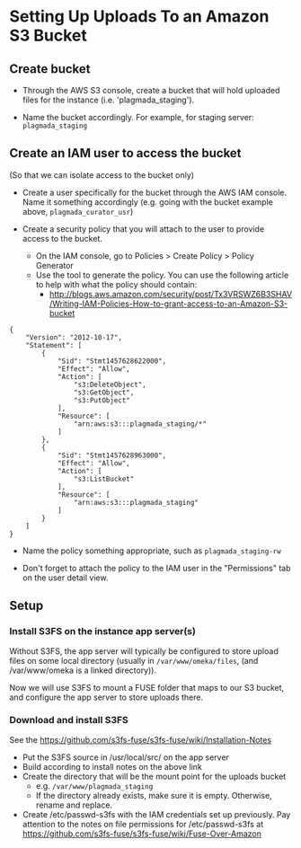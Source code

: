 # Setting Up Uploads To an Amazon S3 Bucket

## Create bucket

* Through the AWS S3 console, create a bucket that will hold uploaded files for the instance (i.e. 'plagmada_staging'). 

* Name the bucket accordingly. For example, for staging server: `plagmada_staging`

## Create an IAM user to access the bucket

(So that we can isolate access to the bucket only)

* Create a user specifically for the bucket through the AWS IAM console. Name it something accordingly (e.g. going with the bucket example above, `plagmada_curator_usr`)

* Create a security policy that you will attach to the user to provide access to the bucket. 
    - On the IAM console, go to Policies > Create Policy > Policy Generator
    - Use the tool to generate the policy. You can use the following article to help with what the policy should contain:
        + http://blogs.aws.amazon.com/security/post/Tx3VRSWZ6B3SHAV/Writing-IAM-Policies-How-to-grant-access-to-an-Amazon-S3-bucket

```
{
    "Version": "2012-10-17",
    "Statement": [
        {
            "Sid": "Stmt1457628622000",
            "Effect": "Allow",
            "Action": [
                "s3:DeleteObject",
                "s3:GetObject",
                "s3:PutObject"
            ],
            "Resource": [
                "arn:aws:s3:::plagmada_staging/*"
            ]
        },
        {
            "Sid": "Stmt1457628963000",
            "Effect": "Allow",
            "Action": [
                "s3:ListBucket"
            ],
            "Resource": [
                "arn:aws:s3:::plagmada_staging"
            ]
        }
    ]
}
```

* Name the policy something appropriate, such as `plagmada_staging-rw`

* Don't forget to attach the policy to the IAM user in the "Permissions" tab on the user detail view.

## Setup

### Install S3FS on the instance app server(s)

Without S3FS, the app server will typically be configured to store upload files on some local directory (usually in `/var/www/omeka/files`, (and /var/www/omeka is a linked directory)).

Now we will use S3FS to mount a FUSE folder that maps to our S3 bucket, and configure the app server to store uploads there.

### Download and install S3FS

See the https://github.com/s3fs-fuse/s3fs-fuse/wiki/Installation-Notes

* Put the S3FS source in /usr/local/src/ on the app server
* Build according to install notes on the above link
* Create the directory that will be the mount point for the uploads bucket
    - e.g. `/var/www/plagmada_staging`
    - If the directory already exists, make sure it is empty. Otherwise, rename and replace.
* Create /etc/passwd-s3fs with the IAM credentials set up previously. Pay attention to the notes on file permissions for /etc/passwd-s3fs at https://github.com/s3fs-fuse/s3fs-fuse/wiki/Fuse-Over-Amazon
